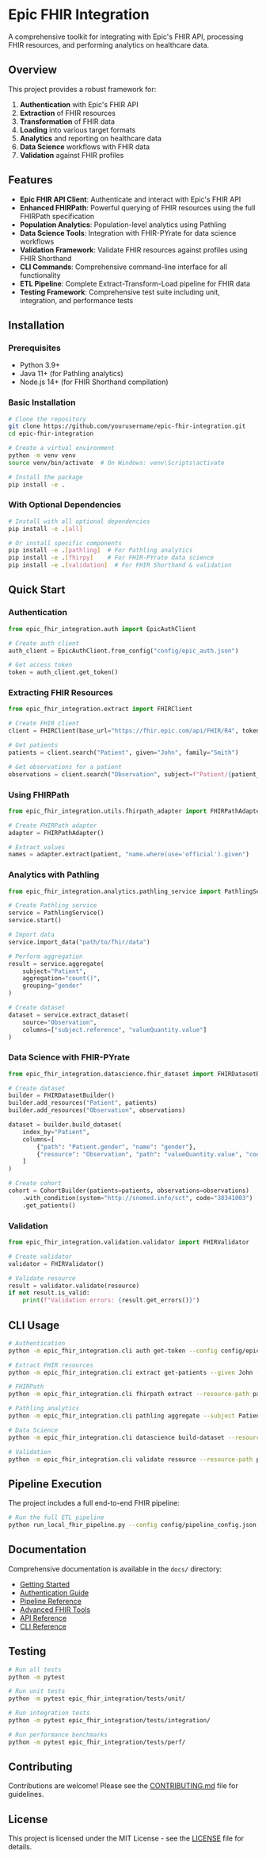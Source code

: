 # Epic FHIR Integration

A comprehensive toolkit for integrating with Epic's FHIR API, processing FHIR resources, and performing analytics on healthcare data.

## Overview

This project provides a robust framework for:

1. **Authentication** with Epic's FHIR API
2. **Extraction** of FHIR resources
3. **Transformation** of FHIR data
4. **Loading** into various target formats
5. **Analytics** and reporting on healthcare data
6. **Data Science** workflows with FHIR data
7. **Validation** against FHIR profiles

## Features

- **Epic FHIR API Client**: Authenticate and interact with Epic's FHIR API
- **Enhanced FHIRPath**: Powerful querying of FHIR resources using the full FHIRPath specification
- **Population Analytics**: Population-level analytics using Pathling
- **Data Science Tools**: Integration with FHIR-PYrate for data science workflows
- **Validation Framework**: Validate FHIR resources against profiles using FHIR Shorthand
- **CLI Commands**: Comprehensive command-line interface for all functionality
- **ETL Pipeline**: Complete Extract-Transform-Load pipeline for FHIR data
- **Testing Framework**: Comprehensive test suite including unit, integration, and performance tests

## Installation

### Prerequisites

- Python 3.9+
- Java 11+ (for Pathling analytics)
- Node.js 14+ (for FHIR Shorthand compilation)

### Basic Installation

```bash
# Clone the repository
git clone https://github.com/yourusername/epic-fhir-integration.git
cd epic-fhir-integration

# Create a virtual environment
python -m venv venv
source venv/bin/activate  # On Windows: venv\Scripts\activate

# Install the package
pip install -e .
```

### With Optional Dependencies

```bash
# Install with all optional dependencies
pip install -e .[all]

# Or install specific components
pip install -e .[pathling]  # For Pathling analytics
pip install -e .[fhirpy]    # For FHIR-PYrate data science
pip install -e .[validation]  # For FHIR Shorthand & validation
```

## Quick Start

### Authentication

```python
from epic_fhir_integration.auth import EpicAuthClient

# Create auth client
auth_client = EpicAuthClient.from_config("config/epic_auth.json")

# Get access token
token = auth_client.get_token()
```

### Extracting FHIR Resources

```python
from epic_fhir_integration.extract import FHIRClient

# Create FHIR client
client = FHIRClient(base_url="https://fhir.epic.com/api/FHIR/R4", token=token)

# Get patients
patients = client.search("Patient", given="John", family="Smith")

# Get observations for a patient
observations = client.search("Observation", subject=f"Patient/{patient_id}")
```

### Using FHIRPath

```python
from epic_fhir_integration.utils.fhirpath_adapter import FHIRPathAdapter

# Create FHIRPath adapter
adapter = FHIRPathAdapter()

# Extract values
names = adapter.extract(patient, "name.where(use='official').given")
```

### Analytics with Pathling

```python
from epic_fhir_integration.analytics.pathling_service import PathlingService

# Create Pathling service
service = PathlingService()
service.start()

# Import data
service.import_data("path/to/fhir/data")

# Perform aggregation
result = service.aggregate(
    subject="Patient",
    aggregation="count()",
    grouping="gender"
)

# Create dataset
dataset = service.extract_dataset(
    source="Observation", 
    columns=["subject.reference", "valueQuantity.value"]
)
```

### Data Science with FHIR-PYrate

```python
from epic_fhir_integration.datascience.fhir_dataset import FHIRDatasetBuilder, CohortBuilder

# Create dataset
builder = FHIRDatasetBuilder()
builder.add_resources("Patient", patients)
builder.add_resources("Observation", observations)

dataset = builder.build_dataset(
    index_by="Patient",
    columns=[
        {"path": "Patient.gender", "name": "gender"},
        {"resource": "Observation", "path": "valueQuantity.value", "code": "8480-6", "name": "bp_value"}
    ]
)

# Create cohort
cohort = CohortBuilder(patients=patients, observations=observations)
    .with_condition(system="http://snomed.info/sct", code="38341003")
    .get_patients()
```

### Validation

```python
from epic_fhir_integration.validation.validator import FHIRValidator

# Create validator
validator = FHIRValidator()

# Validate resource
result = validator.validate(resource)
if not result.is_valid:
    print(f"Validation errors: {result.get_errors()}")
```

## CLI Usage

```bash
# Authentication
python -m epic_fhir_integration.cli auth get-token --config config/epic_auth.json

# Extract FHIR resources
python -m epic_fhir_integration.cli extract get-patients --given John --family Smith

# FHIRPath
python -m epic_fhir_integration.cli fhirpath extract --resource-path patient.json --path "name.given"

# Pathling analytics
python -m epic_fhir_integration.cli pathling aggregate --subject Patient --aggregation "count()" --grouping gender

# Data Science
python -m epic_fhir_integration.cli datascience build-dataset --resources-dir ./data --index Patient --output dataset.csv

# Validation
python -m epic_fhir_integration.cli validate resource --resource-path patient.json
```

## Pipeline Execution

The project includes a full end-to-end FHIR pipeline:

```bash
# Run the full ETL pipeline
python run_local_fhir_pipeline.py --config config/pipeline_config.json
```

## Documentation

Comprehensive documentation is available in the `docs/` directory:

- [Getting Started](docs/GETTING_STARTED.md)
- [Authentication Guide](docs/AUTHENTICATION.md)
- [Pipeline Reference](docs/PIPELINE.md)
- [Advanced FHIR Tools](docs/ADVANCED_FHIR_TOOLS.md)
- [API Reference](docs/API.md)
- [CLI Reference](docs/CLI.md)

## Testing

```bash
# Run all tests
python -m pytest

# Run unit tests
python -m pytest epic_fhir_integration/tests/unit/

# Run integration tests
python -m pytest epic_fhir_integration/tests/integration/

# Run performance benchmarks
python -m pytest epic_fhir_integration/tests/perf/
```

## Contributing

Contributions are welcome! Please see the [CONTRIBUTING.md](docs/CONTRIBUTING.md) file for guidelines.

## License

This project is licensed under the MIT License - see the [LICENSE](LICENSE) file for details.
